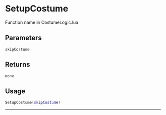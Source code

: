 # SetupCostume
Function name in CostumeLogic.lua
## Parameters
`skipCostume`
## Returns
`none`
## Usage
```lua
SetupCostume(skipCostume)
```
---
